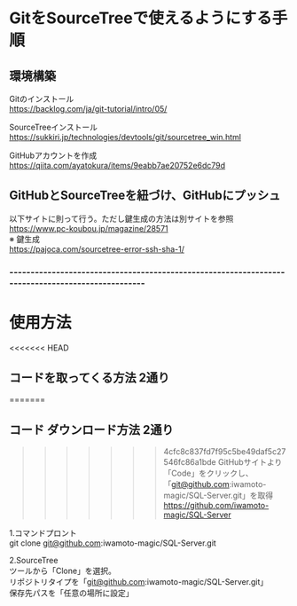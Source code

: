 # GitをSourceTreeで使えるようにする手順

## 環境構築
Gitのインストール  
https://backlog.com/ja/git-tutorial/intro/05/

SourceTreeインストール  
https://sukkiri.jp/technologies/devtools/git/sourcetree_win.html

GitHubアカウントを作成  
https://qiita.com/ayatokura/items/9eabb7ae20752e6dc79d

##  GitHubとSourceTreeを紐づけ、GitHubにプッシュ
以下サイトに則って行う。ただし鍵生成の方法は別サイトを参照  
https://www.pc-koubou.jp/magazine/28571  
※ 鍵生成  
https://pajoca.com/sourcetree-error-ssh-sha-1/

###  -------------------------------------------------------------------------------------------------


#  使用方法

<<<<<<< HEAD
## コードを取ってくる方法 2通り
=======
## コード ダウンロード方法 2通り
>>>>>>> 4cfc8c837fd7f95c5be49daf5c27546fc86a1bde
GitHubサイトより「Code」をクリックし、「git@github.com:iwamoto-magic/SQL-Server.git」を取得  
https://github.com/iwamoto-magic/SQL-Server  

1.コマンドプロント  
git clone git@github.com:iwamoto-magic/SQL-Server.git  

2.SourceTree  
ツールから「Clone」を選択。  
リポジトリタイプを「git@github.com:iwamoto-magic/SQL-Server.git」  
保存先パスを「任意の場所に設定」  
